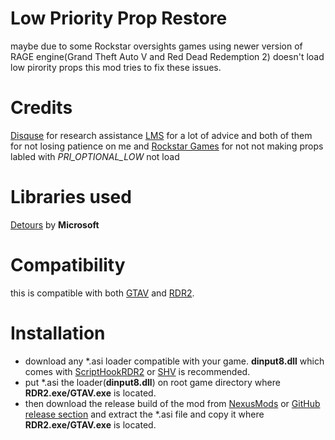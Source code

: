 # Low Priority Prop Restore
maybe due to some Rockstar oversights games using newer version of RAGE engine(Grand Theft Auto V and Red Dead Redemption 2) doesn't load low pirority props this mod tries to fix these issues.

# Credits
[Disquse](https://github.com/Disquse) for research assistance
[LMS](https://github.com/LMSDev) for a lot of advice
and both of them for not losing patience on me
and [Rockstar Games](https://www.rockstargames.com/) for not not making props labled with _PRI_OPTIONAL_LOW_ not load

# Libraries used
[Detours](https://github.com/microsoft/Detours) by **Microsoft**

# Compatibility
this is compatible with both [GTAV](https://www.rockstargames.com/gta-v) and [RDR2](https://www.rockstargames.com/reddeadredemption2/).

# Installation
- download any *.asi loader compatible with your game. **dinput8.dll** which comes with [ScriptHookRDR2](http://www.dev-c.com/rdr2/scripthookrdr2/) or [SHV](http://www.dev-c.com/gtav/scripthookv/) is recommended. 
- put *.asi the loader(**dinput8.dll**) on root game directory where **RDR2.exe/GTAV.exe** is located.
- then download the release build of the mod from [NexusMods](https://www.nexusmods.com/reddeadredemption2/mods/1892) or [GitHub release section](https://github.com/0x-FADED/Rage-LowPriorityPropRestore/releases) and extract the *.asi file and copy it where **RDR2.exe/GTAV.exe** is located.
